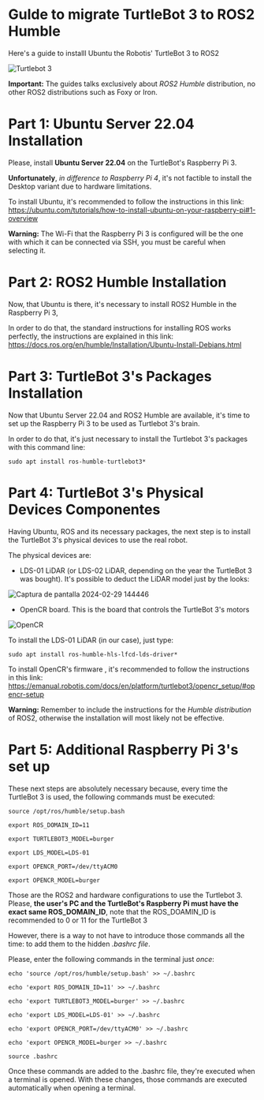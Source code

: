 # GuIde to migrate TurtleBot 3 to ROS2 Humble

Here's a guide to installl Ubuntu the Robotis' TurtleBot 3 to ROS2

![Turtlebot 3](https://github.com/RAS-UAO/turtlebot3/assets/98227139/0b90fbb5-28ae-497b-bc9f-ac5e382137af)

**Important:** The guides talks exclusively about *ROS2 Humble* distribution, no other ROS2 distributions such as Foxy or Iron.

# Part 1: Ubuntu Server 22.04 Installation

Please, install **Ubuntu Server 22.04** on the TurtleBot's Raspberry Pi 3.

**Unfortunately**, *in difference to Raspberry Pi 4*,  it's not factible to install the Desktop variant due to hardware limitations.

To install Ubuntu, it's recommended to follow the instructions in this link: https://ubuntu.com/tutorials/how-to-install-ubuntu-on-your-raspberry-pi#1-overview

**Warning:** The Wi-Fi that the Raspberry Pi 3 is configured will be the one with which it can be connected via SSH, you must be careful when selecting it.

# Part 2: ROS2 Humble Installation

Now, that Ubuntu is there, it's necessary to install ROS2 Humble in the Raspberry Pi 3,

In order to do that, the standard instructions for installing ROS works perfectly, the instructions are explained in this link: https://docs.ros.org/en/humble/Installation/Ubuntu-Install-Debians.html

# Part 3: TurtleBot 3's Packages Installation

Now that Ubuntu Server 22.04 and ROS2 Humble are available, it's time to set up the Raspberry Pi 3 to be used as Turtlebot 3's brain.

In order to do that, it's just necessary to install the Turtlebot 3's packages with this command line:

    sudo apt install ros-humble-turtlebot3*

# Part 4: TurtleBot 3's Physical Devices Componentes

Having Ubuntu, ROS and its necessary packages, the next step is to install the TurtleBot 3's physical devices to use the real robot.

The physical devices are:

 - LDS-01 LiDAR (or LDS-02 LiDAR, depending on the year the TurtleBot 3 was bought). It's possible to deduct the LiDAR model just by the looks:

![Captura de pantalla 2024-02-29 144446](https://github.com/RAS-UAO/turtlebot3/assets/98227139/9a7f1e50-21eb-4b69-9e53-1743a20bd5b8)

 
 - OpenCR board. This is the board that controls the TurtleBot 3's motors

![OpenCR](https://github.com/RAS-UAO/turtlebot3/assets/98227139/54392209-2545-4e75-b491-be876f82db5b)


To install the LDS-01 LiDAR (in our case), just type:

    sudo apt install ros-humble-hls-lfcd-lds-driver*

To install OpenCR's  firmware , it's recommended to follow the instructions in this link: 
https://emanual.robotis.com/docs/en/platform/turtlebot3/opencr_setup/#opencr-setup

**Warning:** Remember to include the instructions for the *Humble distribution* of ROS2, otherwise the installation will most likely not be effective.

# Part 5: Additional Raspberry Pi 3's set up

These next steps are absolutely necessary because, every time the TurtleBot 3 is used, the following commands must be executed:

    source /opt/ros/humble/setup.bash

    export ROS_DOMAIN_ID=11

    export TURTLEBOT3_MODEL=burger

    export LDS_MODEL=LDS-01

    export OPENCR_PORT=/dev/ttyACM0

    export OPENCR_MODEL=burger

Those are the ROS2 and hardware configurations to use the Turtlebot 3. Please, **the user's PC and the TurtleBot's Raspberry Pi must have the exact same ROS_DOMAIN_ID**, note that the ROS_DOAMIN_ID is recommended to 0 or 11 for the TurtleBot 3

However, there is a way to not have to introduce those commands all the time: to add them to the hidden *.bashrc file*. 

Please, enter the following commands in the terminal just *once*:

    echo 'source /opt/ros/humble/setup.bash' >> ~/.bashrc

    echo 'export ROS_DOMAIN_ID=11' >> ~/.bashrc

    echo 'export TURTLEBOT3_MODEL=burger' >> ~/.bashrc

    echo 'export LDS_MODEL=LDS-01' >> ~/.bashrc

    echo 'export OPENCR_PORT=/dev/ttyACM0' >> ~/.bashrc

    echo 'export OPENCR_MODEL=burger >> ~/.bashrc

    source .bashrc

Once these commands are added to the .bashrc file, they're executed when a terminal is opened. With these changes, those commands are executed automatically when opening a terminal.
